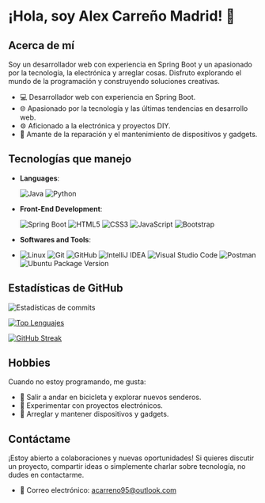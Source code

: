 # ¡Hola, soy Alex Carreño Madrid! 👋


## Acerca de mí
Soy un desarrollador web con experiencia en Spring Boot y un apasionado por la tecnología, la electrónica y arreglar cosas. Disfruto explorando el mundo de la programación y construyendo soluciones creativas.

- 💻 Desarrollador web con experiencia en Spring Boot.
- 🌐 Apasionado por la tecnología y las últimas tendencias en desarrollo web.
- ⚙️ Aficionado a la electrónica y proyectos DIY.
- 🔧 Amante de la reparación y el mantenimiento de dispositivos y gadgets.


## Tecnologías que manejo
<p align="center">

- **Languages**:
  
    ![Java](https://img.shields.io/badge/Java-007396?style=for-the-badge&logo=java&logoColor=white)
    ![Python](https://img.shields.io/badge/Python%20-%2314354C.svg?style=for-the-badge&logo=python&logoColor=white)

    
- **Front-End Development**:
  
   ![Spring Boot](https://img.shields.io/badge/Spring%20Boot-6DB33F.svg?style=for-the-badge&logo=spring-boot&logoColor=white)
   ![HTML5](https://img.shields.io/badge/HTML5%20-%23E34F26.svg?style=for-the-badge&logo=html5&logoColor=white)
   ![CSS3](https://img.shields.io/badge/CSS%20-%231572B6.svg?style=for-the-badge&logo=css3&logoColor=white)
   ![JavaScript](https://img.shields.io/badge/JavaScript%20-%23F7DF1E.svg?style=for-the-badge&logo=javascript&logoColor=black)
   ![Bootstrap](https://img.shields.io/badge/Bootstrap-563D7C?style=for-the-badge&logo=bootstrap&logoColor=white)



- **Softwares and Tools**:
- 
    ![Linux](https://img.shields.io/badge/Linux-FCC624?style=for-the-badge&logo=linux&logoColor=black) 
    ![Git](https://img.shields.io/badge/git-%23F05033.svg?style=for-the-badge&logo=git&logoColor=white)
    ![GitHub](https://img.shields.io/badge/github-%23121011.svg?style=for-the-badge&logo=github&logoColor=white)
    ![IntelliJ IDEA](https://img.shields.io/badge/IntelliJ%20IDEA-000000.svg?style=for-the-badge&logo=intellij-idea&logoColor=white)
    ![Visual Studio Code](https://img.shields.io/badge/Visual%20Studio%20Code-0078d7.svg?style=for-the-badge&logo=visual-studio-code&logoColor=white)
    ![Postman](https://img.shields.io/badge/Postman-FF6C37.svg?style=for-the-badge&logo=postman&logoColor=white)
    ![Ubuntu Package Version](https://img.shields.io/ubuntu/v/:packageName)

  
</p>


## Estadísticas de GitHub

![Estadísticas de commits](https://github-readme-stats.vercel.app/api?username=x9laaa&show_icons=true&theme=holi&include_all_commits=true)

[![Top Lenguajes](https://github-readme-stats.vercel.app/api/top-langs/?username=x9laaa&layout=compact&theme=holi)](https://github.com/x9laaa)

[![GitHub Streak](https://streak-stats.demolab.com?user=x9laaa&theme=holi-theme&locale=es&date_format=j%20M%5B%20Y%5D)](https://git.io/streak-stats)


## Hobbies
Cuando no estoy programando, me gusta:

- 🚴 Salir a andar en bicicleta y explorar nuevos senderos.
- 🧪 Experimentar con proyectos electrónicos.
- 🔧 Arreglar y mantener dispositivos y gadgets.

## Contáctame
¡Estoy abierto a colaboraciones y nuevas oportunidades! Si quieres discutir un proyecto, compartir ideas o simplemente charlar sobre tecnología, no dudes en contactarme.

- 📧 Correo electrónico: acarreno95@outlook.com
